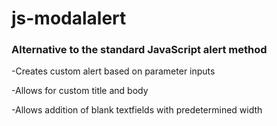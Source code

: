 <h1>js-modalalert</h1>
<h3>Alternative to the standard JavaScript alert method</h3>

-Creates custom alert based on parameter inputs

-Allows for custom title and body

-Allows addition of blank textfields with predetermined width
